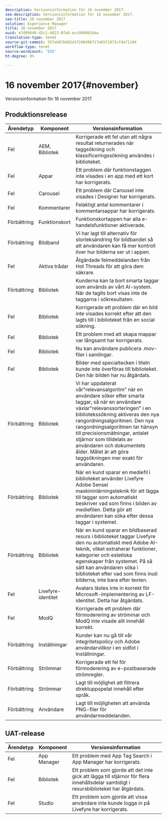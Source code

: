 ```yaml
---
description: Versionsinformation för 16 november 2017.
seo-description: Versionsinformation för 16 november 2017.
seo-title: 16 november 2017
solution: Experience Manager
title: 16 november 2017
uuid: e7d09640-d2c1-4d23-8fa6-ecc90d0b2daa
translation-type: tm+mt
source-git-commit: 35feb87bb82d1f298496717a65f1972cf4e71104
workflow-type: tm+mt
source-wordcount: '532'
ht-degree: 0%

---
```



# 16 november 2017{#november}

Versionsinformation för 16 november 2017.

## Produktionsrelease

| **Ärendetyp** | **Komponent** | **Versionsinformation** |
|---|---|---|
| Fel | AEM, Bibliotek | Korrigerade ett fel utan att några resultat returnerades när taggsökning och klassificeringssökning användes i biblioteket. |
| Fel | Appar | Ett problem där funktionstaggen inte visades i en app med ett kort har korrigerats. |
| Fel | Carousel | Ett problem där Carousel inte visades i Designer har korrigerats. |
| Fel | Kommentarer | Felaktigt antal kommentarer i kommentarsappar har korrigerats. |
| Förbättring | Funktionskort | Funktionskortappen har alla e-handelsfunktioner aktiverade. |
| Förbättring | Bildband | Vi har lagt till alternativ för storleksändring för bildbandet så att användaren kan få mer kontroll över hur bilderna ser ut i appen. |
| Fel | Aktiva trådar | Åtgärdade felmeddelanden från Hot Threads för att göra dem säkrare. |
| Förbättring | Bibliotek | Kunderna kan ta bort smarta taggar som används av vårt AI-system. När de tagits bort visas inte de taggarna i sökresultaten. |
| Fel | Bibliotek | Korrigerade ett problem där en bild inte visades korrekt efter att den lagts till i biblioteket från en social sökning. |
| Fel | Bibliotek | Ett problem med att skapa mappar var långsamt har korrigerats. |
| Fel | Bibliotek | Nu kan användare publicera .mov-filer i samlingar. |
| Fel | Bibliotek | Bilder med specialtecken i titeln kunde inte överföras till biblioteket. Den här bilden har nu åtgärdats. |
| Förbättring | Bibliotek | Vi har uppdaterat vår&quot;relevansalgoritm&quot; när en användare söker efter smarta taggar, så när en användare växlar&quot;relevanssorteringen&quot; i en bibliotekssökning aktiveras den nya rangordningsalgoritmen. Den nya rangordningsalgoritmen tar hänsyn till precisionsmätningar, antalet stjärnor som tilldelats av användaren och dokumentets ålder. Målet är att göra taggsökningen mer exakt för användaren. |
| Förbättring | Bibliotek | När en kund sparar en mediefil i biblioteket använder Livefyre Adobe Sensei maskininlärningsteknik för att lägga till taggar som automatiskt beskriver vad som finns i bilden av mediefilen. Detta gör att användaren kan söka efter dessa taggar i systemet. |
| Förbättring | Bibliotek | När en kund sparar en bildbaserad resurs i biblioteket taggar Livefyre den nu automatiskt med Adobe AI-teknik, vilket extraherar funktioner, kategorier och estetiska egenskaper från systemet. På så sätt kan användaren söka i biblioteket efter vad som finns inuti bilderna, inte bara efter texten. |
| Fel | Livefyre-identitet | Avatars lästes inte in korrekt för Microsoft-implementering av LF-identitet. Detta har åtgärdats. |
| Fel | ModQ | Korrigerade ett problem där förmoderering av strömmar och ModQ inte visade allt innehåll korrekt. |
| Förbättring | Inställningar | Kunder kan nu gå till vår integritetspolicy och Adobe användarvillkor i en sidfot i Inställningar. |
| Förbättring | Strömmar | Korrigerade ett fel för förmoderering av e-postbaserade strömregler. |
| Förbättring | Strömmar | Lagt till möjlighet att filtrera direktuppspelat innehåll efter språk. |
| Förbättring | Användare | Lagt till möjligheten att använda PNG-filer för användarmeddelanden. |

## UAT-release

| **Ärendetyp** | **Komponent** | **Versionsinformation** |
|---|---|---|
| Fel | App Manager | Ett problem med App Tag Search i App Manager har korrigerats. |
| Fel | Bibliotek | Ett problem som gjorde att det inte gick att lägga till stjärnor för flera innehållsdelar samtidigt i resursbiblioteket har åtgärdats. |
| Fel | Studio | Ett problem som gjorde att vissa användare inte kunde logga in på Livefyre har korrigerats. |

